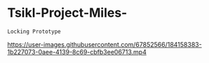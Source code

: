 # Tsikl-Project-Miles-
    Locking Prototype
https://user-images.githubusercontent.com/67852566/184158383-1b227073-0aee-4139-8c69-cbfb3ee06713.mp4
